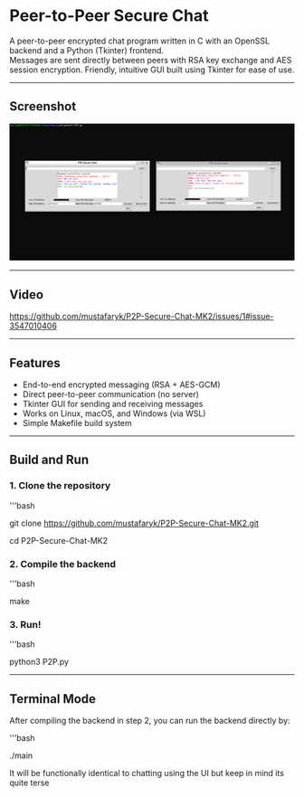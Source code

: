 # Peer-to-Peer Secure Chat

A peer-to-peer encrypted chat program written in C with an OpenSSL backend and a Python (Tkinter) frontend.  
Messages are sent directly between peers with RSA key exchange and AES session encryption.
Friendly, intuitive GUI built using Tkinter for ease of use.

---
## Screenshot

![GUI](docs/SS1.png)

---
## Video

https://github.com/mustafaryk/P2P-Secure-Chat-MK2/issues/1#issue-3547010406

---
## Features
- End-to-end encrypted messaging (RSA + AES-GCM)
- Direct peer-to-peer communication (no server)
- Tkinter GUI for sending and receiving messages
- Works on Linux, macOS, and Windows (via WSL)
- Simple Makefile build system

---

## Build and Run

### 1. Clone the repository
'''bash

git clone https://github.com/mustafaryk/P2P-Secure-Chat-MK2.git

cd P2P-Secure-Chat-MK2

### 2. Compile the backend
'''bash

make

### 3. Run!
'''bash

python3 P2P.py

---
## Terminal Mode
After compiling the backend in step 2, you can run the backend directly by:

'''bash

./main

It will be functionally identical to chatting using the UI but keep in mind its quite terse

